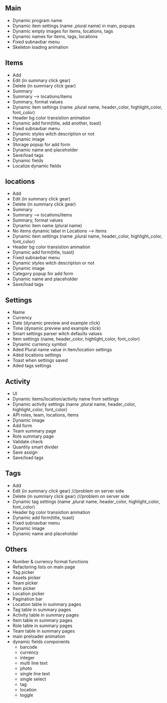 ## Main
-   Dynamic program name
-   Dynamic item settings (name ,plural name) in main, popups
-   Dynamic empty images for items, locations, tags
-   Dynamic names for items, tags, locations
-   Fixed subnavbar menu
-   Skeleton loading animation

## Items

-	Add 
-	Edit (in summary click gear)
-	Delete (in summary click gear)
-	Summary
-	Summary --> locations/items
-   Summary, format values
-   Dynamic item settings (name ,plural name, header_color, highlight_color, font_color)
-   Header bg color transistion animation
-   Dynamic add form(title, add another, toast)
-   Fixed subnavbar menu
-   Dynamic styles witch description or not
-   Dynamic image
-   Storage popup for add form
-   Dynamic name and placeholder
-   Save/load tags
-   Dynamic fields
-   Localize dynamic fields

## locations

-	Add 
-	Edit (in summary click gear)
-	Delete (in summary click gear)
-	Summary
-	Summary --> locations/items
-   Summary, format values
-   Dynamic item name (plural name)
-   No items dynamic label in Locations --> items
-   Dynamic item settings (name ,plural name, header_color, highlight_color, font_color)
-   Header bg color transistion animation
-   Dynamic add form(title, toast)
-   Fixed subnavbar menu
-   Dynamic styles witch description or not
-   Dynamic image
-   Category popup for add form
-   Dynamic name and placeholder
-   Save/load tags

## Settings

-	Name 
-	Currency
-	Date (dynamic preview and example click)
-	Time (dynamic preview and example click)
-   Smart settings parser witch defaults values
-   Item settings (name, header_color, highlight_color, font_color)
-   Dynamic currency symbol
-   Aded Plural name value in item/location settings
-   Aded locations settings
-   Toast when settings saved
-   Aded tags settings

## Activity

-	UI
-   Dynamic items/location/activity name from settings
-   Dynamic activity settings (name ,plural name, header_color, highlight_color, font_color)
-   API roles, team, locations, items
-   Dynamic image
-   Add form
-   Team summary page
-   Role summary page
-   Validate check
-   Quantity smart divider
-   Save assign
-   Save/load tags

## Tags
-	Add 
-	Edit (in summary click gear) ///problem on server side
-	Delete (in summary click gear) ///problem on server side
-   Dynamic tag settings (name ,plural name, header_color, highlight_color, font_color)
-   Header bg color transistion animation
-   Dynamic add form(title, toast)
-   Fixed subnavbar menu
-   Dynamic image
-   Dynamic name and placeholder

## Others

-   Number & currency format functions
-   Refactoring lists on main page
-   Tag picker
-   Assets picker
-   Team picker
-   Item picker
-   Location picker
-   Pagination bar
-   Location table in summary pages
-   Tag table in summary pages
-   Activity table in summary pages
-   Item table in summary pages
-   Role table in summary pages
-   Team table in summary pages
-   main preloader animation
-   dynamic fields components
    -   barcode
    -   currency
    -   integer
    -   multi line text
    -   photo
    -   single line text
    -   single select
    -   tag
    -   location
    -   toggle